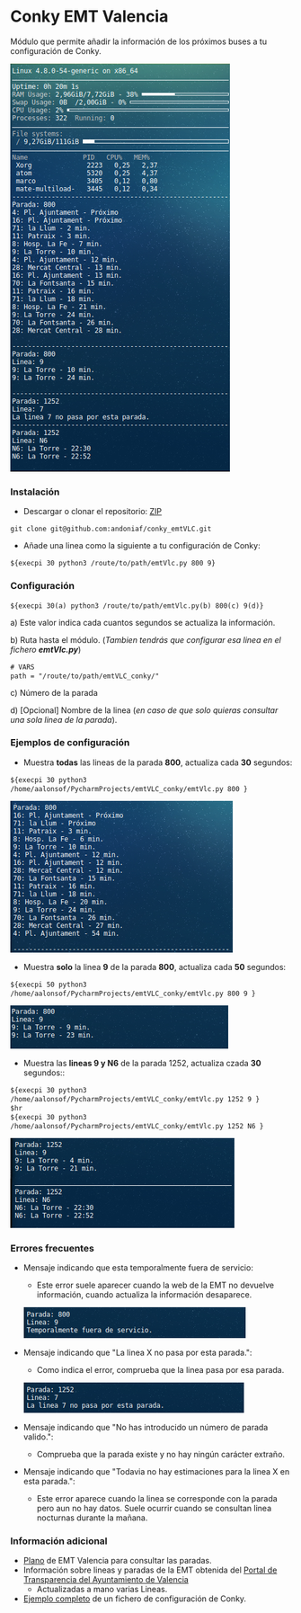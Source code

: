 # Conky EMT Valencia

Módulo que permite añadir la información de los próximos buses a tu configuración de Conky.

![](./.img/conky_emtVLC_01.png)

### Instalación
- Descargar o clonar el repositorio: [ZIP](https://github.com/andoniaf/conky_emtVLC/archive/master.zip)
```
git clone git@github.com:andoniaf/conky_emtVLC.git
```

- Añade una linea como la siguiente a tu configuración de Conky:
```
${execpi 30 python3 /route/to/path/emtVlc.py 800 9}
```

### Configuración
```
${execpi 30(a) python3 /route/to/path/emtVlc.py(b) 800(c) 9(d)}
```
a) Este valor indica cada cuantos segundos se actualiza la información.

b) Ruta hasta el módulo. (*Tambien tendrás que configurar esa linea en el fichero **emtVlc.py***)

```
# VARS
path = "/route/to/path/emtVLC_conky/"
```

c) Número de la parada

d) [Opcional] Nombre de la linea (*en caso de que solo quieras consultar una sola linea de la parada*).

### Ejemplos de configuración
- Muestra **todas** las lineas de la parada **800**, actualiza cada **30** segundos:
```
${execpi 30 python3 /home/aalonsof/PycharmProjects/emtVLC_conky/emtVlc.py 800 }
```
![](./.img/conky_emtVLC_02.png)

- Muestra **solo** la linea **9** de la parada **800**, actualiza cada **50** segundos:
```
${execpi 50 python3 /home/aalonsof/PycharmProjects/emtVLC_conky/emtVlc.py 800 9 }
```
![](./.img/conky_emtVLC_03.png)

- Muestra las **lineas 9 y N6** de la parada 1252, actualiza czada **30** segundos::
```
${execpi 30 python3 /home/aalonsof/PycharmProjects/emtVLC_conky/emtVlc.py 1252 9 }
$hr
${execpi 30 python3 /home/aalonsof/PycharmProjects/emtVLC_conky/emtVlc.py 1252 N6 }
```
![](./.img/conky_emtVLC_07.png)

### Errores frecuentes
- Mensaje indicando que esta temporalmente fuera de servicio:
   - Este error suele aparecer cuando la web de la EMT no devuelve información, cuando actualiza la información desaparece.

   ![](./.img/conky_emtVLC_06.png)

- Mensaje indicando que "La linea X no pasa por esta parada.":
   - Como indica el error, comprueba que la linea pasa por esa parada.

   ![](./.img/conky_emtVLC_04.png)

- Mensaje indicando que "No has introducido un número de parada valido.":
  - Comprueba que la parada existe y no hay ningún carácter extraño.


- Mensaje indicando que "Todavia no hay estimaciones para la linea X en esta parada.":
  - Este error aparece cuando la linea se corresponde con la parada pero aun no hay datos. Suele ocurrir cuando se consultan linea nocturnas durante la mañana.




### Información adicional
- [Plano](https://www.emtvalencia.es/geoportal/) de EMT Valencia para consultar las paradas.
- Información sobre lineas y paradas de la EMT obtenida del [Portal de Transparencia del Ayuntamiento de Valencia](http://gobiernoabierto.valencia.es/va/data/)
  - Actualizadas a mano varias Lineas.
- [Ejemplo completo](https://gist.github.com/andoniaf/ac9a04b2746196475322cd5dde5a9036) de un fichero de configuración de Conky.

